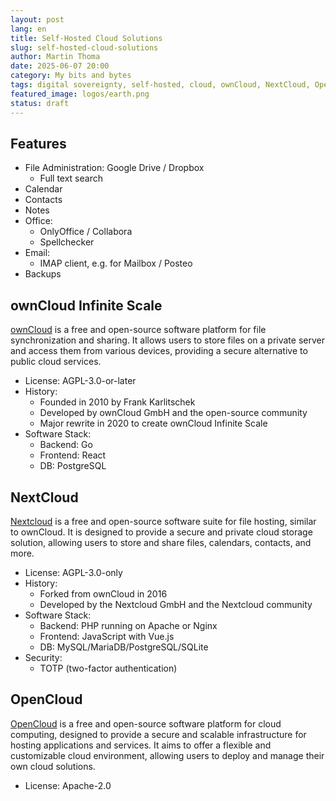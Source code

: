 ```yaml
---
layout: post
lang: en
title: Self-Hosted Cloud Solutions
slug: self-hosted-cloud-solutions
author: Martin Thoma
date: 2025-06-07 20:00
category: My bits and bytes
tags: digital sovereignty, self-hosted, cloud, ownCloud, NextCloud, OpenCloud
featured_image: logos/earth.png
status: draft
---
```

## Features

* File Administration: Google Drive / Dropbox
    * Full text search
* Calendar
* Contacts
* Notes
* Office:
    * OnlyOffice / Collabora
    * Spellchecker
* Email:
    * IMAP client, e.g. for Mailbox / Posteo
* Backups

## ownCloud Infinite Scale

[ownCloud](https://en.wikipedia.org/wiki/OwnCloud) is a free and open-source
software platform for file synchronization and sharing. It allows users to store
files on a private server and access them from various devices, providing a
secure alternative to public cloud services.

* License: AGPL-3.0-or-later
* History:
    * Founded in 2010 by Frank Karlitschek
    * Developed by ownCloud GmbH and the open-source community
    * Major rewrite in 2020 to create ownCloud Infinite Scale
* Software Stack:
    * Backend: Go
    * Frontend: React
    * DB: PostgreSQL

## NextCloud

[Nextcloud](https://en.wikipedia.org/wiki/Nextcloud) is a free and open-source software suite for file hosting, similar to ownCloud. It is designed to provide a secure and private cloud storage solution, allowing users to store and share files, calendars, contacts, and more.

* License: AGPL-3.0-only
* History:
    * Forked from ownCloud in 2016
    * Developed by the Nextcloud GmbH and the Nextcloud community
* Software Stack:
    * Backend: PHP running on Apache or Nginx
    * Frontend: JavaScript with  Vue.js
    * DB: MySQL/MariaDB/PostgreSQL/SQLite
* Security:
    * TOTP (two-factor authentication)

## OpenCloud

[OpenCloud](https://github.com/opencloud-eu/opencloud/tree/main) is a free and open-source software platform
for cloud computing, designed to provide a secure and scalable infrastructure
for hosting applications and services. It aims to offer a flexible and
customizable cloud environment, allowing users to deploy and manage their own
cloud solutions.

* License: Apache-2.0
